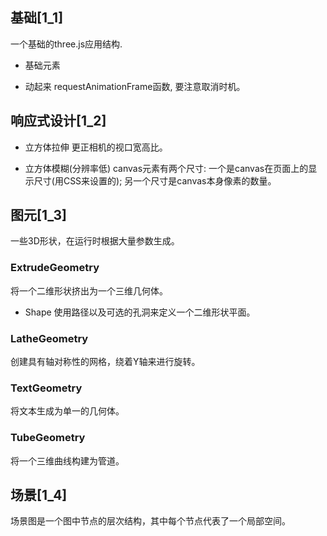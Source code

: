 ## 基础[1_1]
一个基础的three.js应用结构.
[]('./assets/structure.svg')

* 基础元素

* 动起来
requestAnimationFrame函数, 要注意取消时机。

## 响应式设计[1_2]

* 立方体拉伸
更正相机的视口宽高比。

* 立方体模糊(分辨率低)
canvas元素有两个尺寸: 一个是canvas在页面上的显示尺寸(用CSS来设置的); 另一个尺寸是canvas本身像素的数量。

## 图元[1_3]
一些3D形状，在运行时根据大量参数生成。

### ExtrudeGeometry
将一个二维形状挤出为一个三维几何体。

* Shape
使用路径以及可选的孔洞来定义一个二维形状平面。

### LatheGeometry
创建具有轴对称性的网格，绕着Y轴来进行旋转。

### TextGeometry
将文本生成为单一的几何体。

### TubeGeometry
将一个三维曲线构建为管道。

## 场景[1_4]
场景图是一个图中节点的层次结构，其中每个节点代表了一个局部空间。

